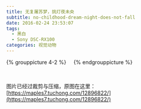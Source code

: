 ```yaml
---
title: 无复屠苏梦，挑灯夜未央
subtitle: no-childhood-dream-night-does-not-fall
date: 2016-02-24 23:53:07
tags:
  - 黑白
  - Sony DSC-RX100
categories: 视觉动物
---
```


<!-- {% grouppicture 4-2 %}
<img data-original="http://oc3nlt0h2.bkt.clouddn.com/00869.gif" />
<img data-original="http://oc3nlt0h2.bkt.clouddn.com/00865.gif" />
<img data-original="http://oc3nlt0h2.bkt.clouddn.com/00866.gif" />
<img data-original="http://oc3nlt0h2.bkt.clouddn.com/00886.gif" />
{% endgrouppicture %} -->

{% grouppicture 4-2 %}
<img data-original="https://i.loli.net/2018/08/06/5b672af6aaec0.gif" />
<img data-original="https://i.loli.net/2018/08/06/5b672af6894bf.gif" />
<img data-original="https://i.loli.net/2018/08/06/5b672af6a19b2.gif" />
<img data-original="https://i.loli.net/2018/08/06/5b672af6baeb1.gif" />
{% endgrouppicture %}

<!-- more -->

<br />

图片已经过裁剪与压缩，原图在这里：[https://maples7.tuchong.com/12896822/](https://maples7.tuchong.com/12896822/)
